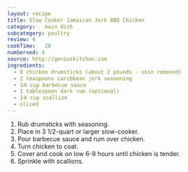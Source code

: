 ```yaml
---
layout: recipe
title: Slow Cooker Jamaican Jerk BBQ Chicken
category:	main dish
subcategory: poultry
review:	4
cookTime:	20
numServed: 4
source:	http://geniuskitchen.com
ingredients:
  - 8 chicken drumsticks (about 2 pounds - skin removed)
  - 2 teaspoons caribbean jerk seasoning
  - 3⁄4 cup barbecue sauce
  - 1 tablespoon dark rum (optional)
  - 1⁄4 cup scallion
  - sliced
---
```


1. Rub drumsticks with seasoning.
2. Place in 3 1/2-quart or larger slow-cooker.
3. Pour barbecue sauce and rum over chicken.
4. Turn chicken to coat.
5. Cover and cook on low 6-8 hours until chicken is tender.
6. Sprinkle with scallions.

